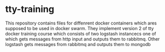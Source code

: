 # tty-training

This repository contains files for diffenrent docker containers which ares supposed to be used in docker swarm. They implement version 2 of tty docker training course which consists of two logstash instancecs one of which gets messages from http input and outputs them to rabbitmq. Other logstash gets messages from rabbitmq and outputs them to mongodb
